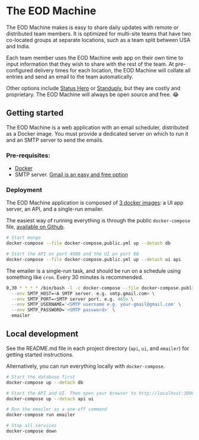 # The EOD Machine

The EOD Machine makes is easy to share daily updates with remote or distributed team members. It is optimized for multi-site teams that have two co-located groups at separate locations, such as a team split between USA and India.

Each team member uses the EOD Machine web app on their own time to input information that they wish to share with the rest of the team. At pre-configured delivery times for each location, the EOD Machine will collate all entries and send an email to the team automatically.

Other options include [Status Hero](https://statushero.com/) or [Standuply](https://standuply.com/), but they are costly and proprietary. The EOD Machine will always be open source and free. :joy:

## Getting started

The EOD Machine is a web application with an email scheduler, distributed as a Docker image. You must provide a dedicated server on which to run it and an SMTP server to send the emails.

### Pre-requisites:

- [Docker](https://docs.docker.com/)
- SMTP server. [Gmail is an easy and free option](https://support.google.com/a/answer/176600?hl=en)

### Deployment

The EOD Machine application is composed of [3 docker images](https://hub.docker.com/r/ryanoglesby08/eod-machine/): a UI app server, an API, and a single-run emailer.

The easiest way of running everything is through the public `docker-compose` file, [available on Github](https://github.com/ryanoglesby08/the-eod-machine/blob/master/docker-compose.public.yml).

```bash
# Start mongo
docker-compose --file docker-compose.public.yml up --detach db

# Start the API on port 4000 and the UI on port 80
docker-compose --file docker-compose.public.yml up --detach ui api
```

The emailer is a single-run task, and should be run on a schedule using something like `cron`. Every 30 minutes is recommended.

```bash
0,30 * * * * /bin/bash -l -c docker-compose --file docker-compose.public.yml run \
  --env SMTP_HOST=<A SMTP server. e.g. smtp.gmail.com> \
  --env SMTP_PORT=<SMTP server port. e.g. 465> \
  --env SMTP_USERNAME='<SMTP username e.g. your-gmail@gmail.com' \
  --env SMTP_PASSWORD='<SMTP password>' \
  emailer
```

## Local development

See the README.md file in each project directory (`api`, `ui`, and `emailer`) for getting started instructions.

Alternatively, you can run everything locally with `docker-compose`.

```bash
# Start the database first
docker-compose up --detach db

# Start the API and UI. Then open your browser to http://localhost:3000
docker-compose up --detach api ui

# Run the emailer as a one-off command
docker-compose run emailer

# Stop all services
docker-compose down
```
